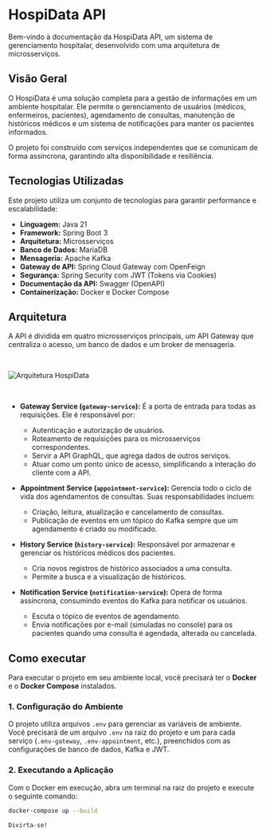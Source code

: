 # HospiData API

Bem-vindo à documentação da HospiData API, um sistema de gerenciamento hospitalar, desenvolvido com uma arquitetura de microsserviços.

## Visão Geral

O HospiData é uma solução completa para a gestão de informações em um ambiente hospitalar. Ele permite o gerenciamento de usuários (médicos, enfermeiros, pacientes), agendamento de consultas, manutenção de históricos médicos e um sistema de notificações para manter os pacientes informados.

O projeto foi construído com serviços independentes que se comunicam de forma assíncrona, garantindo alta disponibilidade e resiliência.

## Tecnologias Utilizadas

Este projeto utiliza um conjunto de tecnologias para garantir performance e escalabilidade:

* **Linguagem:** Java 21
* **Framework:** Spring Boot 3
* **Arquitetura:** Microsserviços
* **Banco de Dados:** MariaDB
* **Mensageria:** Apache Kafka
* **Gateway de API:** Spring Cloud Gateway com OpenFeign
* **Segurança:** Spring Security com JWT (Tokens via Cookies)
* **Documentação da API:** Swagger (OpenAPI)
* **Containerização:** Docker e Docker Compose

## Arquitetura

A API é dividida em quatro microsserviços principais, um API Gateway que centraliza o acesso, um banco de dados e um broker de mensageria.

<br>

![Arquitetura HospiData](https://i.imgur.com/8V5Y9n4.png)

<br>

* **Gateway Service (`gateway-service`):** É a porta de entrada para todas as requisições. Ele é responsável por:
    * Autenticação e autorização de usuários.
    * Roteamento de requisições para os microsserviços correspondentes.
    * Servir a API GraphQL, que agrega dados de outros serviços.
    * Atuar como um ponto único de acesso, simplificando a interação do cliente com a API.

* **Appointment Service (`appointment-service`):** Gerencia todo o ciclo de vida dos agendamentos de consultas. Suas responsabilidades incluem:
    * Criação, leitura, atualização e cancelamento de consultas.
    * Publicação de eventos em um tópico do Kafka sempre que um agendamento é criado ou modificado.

* **History Service (`history-service`):** Responsável por armazenar e gerenciar os históricos médicos dos pacientes.
    * Cria novos registros de histórico associados a uma consulta.
    * Permite a busca e a visualização de históricos.

* **Notification Service (`notification-service`):** Opera de forma assíncrona, consumindo eventos do Kafka para notificar os usuários.
    * Escuta o tópico de eventos de agendamento.
    * Envia notificações por e-mail (simuladas no console) para os pacientes quando uma consulta é agendada, alterada ou cancelada.

## Como executar

Para executar o projeto em seu ambiente local, você precisará ter o **Docker** e o **Docker Compose** instalados.

### 1. Configuração do Ambiente

O projeto utiliza arquivos `.env` para gerenciar as variáveis de ambiente. Você precisará de um arquivo `.env` na raiz do projeto e um para cada serviço (`.env-gateway`, `.env-appointment`, etc.), preenchidos com as configurações de banco de dados, Kafka e JWT.

### 2. Executando a Aplicação

Com o Docker em execução, abra um terminal na raiz do projeto e execute o seguinte comando:

```bash
docker-compose up --build

Divirta-se!
